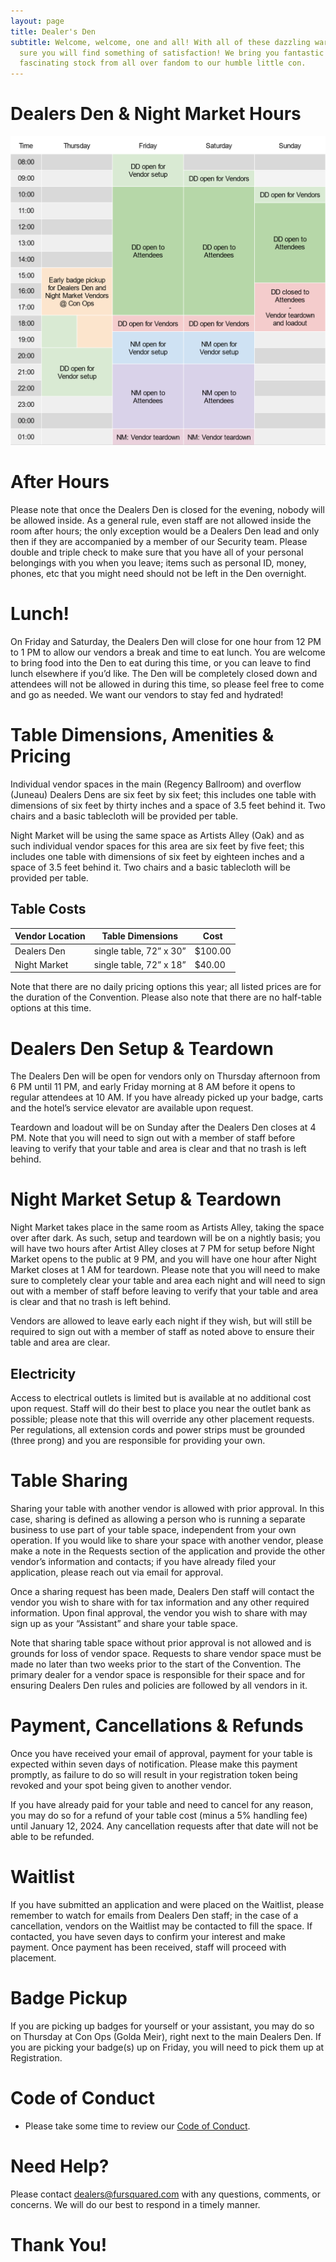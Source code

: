 ```yaml
---
layout: page
title: Dealer's Den
subtitle: Welcome, welcome, one and all! With all of these dazzling wares we’re
  sure you will find something of satisfaction! We bring you fantastic and
  fascinating stock from all over fandom to our humble little con.
---
```

# Dealers Den & Night Market Hours

![Dealer's Den Schedule](/uploads/f2-dealers-den-schedule.png)

# After Hours

Please note that once the Dealers Den is closed for the evening, nobody will be allowed inside. As a general rule, even staff are not allowed inside the room after hours; the only exception would be a Dealers Den lead and only then if they are accompanied by a member of our Security team. Please double and triple check to make sure that you have all of your personal belongings with you when you leave; items such as personal ID, money, phones, etc that you might need should not be left in the Den overnight.

# Lunch!

On Friday and Saturday, the Dealers Den will close for one hour from 12 PM to 1 PM to allow our vendors a break and time to eat lunch. You are welcome to bring food into the Den to eat during this time, or you can leave to find lunch elsewhere if you’d like. The Den will be completely closed down and attendees will not be allowed in during this time, so please feel free to come and go as needed. We want our vendors to stay fed and hydrated!

# Table Dimensions, Amenities & Pricing

Individual vendor spaces in the main (Regency Ballroom) and overflow (Juneau) Dealers Dens are six feet by six feet; this includes one table with dimensions of six feet by thirty inches and a space of 3.5 feet behind it. Two chairs and a basic tablecloth will be provided per table.

Night Market will be using the same space as Artists Alley (Oak) and as such individual vendor spaces for this area are six feet by five feet; this includes one table with dimensions of six feet by eighteen inches and a space of 3.5 feet behind it. Two chairs and a basic tablecloth will be provided per table.

## Table Costs

| Vendor Location | Table Dimensions        | Cost    |
| --------------- | ----------------------- | ------- |
| Dealers Den     | single table, 72” x 30” | $100.00 |
| Night Market    | single table, 72” x 18” | $40.00  |

Note that there are no daily pricing options this year; all listed prices are for the duration of the Convention. Please also note that there are no half-table options at this time.

# Dealers Den Setup & Teardown

The Dealers Den will be open for vendors only on Thursday afternoon from 6 PM until 11 PM, and early Friday morning at 8 AM before it opens to regular attendees at 10 AM. If you have already picked up your badge, carts and the hotel’s service elevator are available upon request.

Teardown and loadout will be on Sunday after the Dealers Den closes at 4 PM. Note that you will need to sign out with a member of staff before leaving to verify that your table and area is clear and that no trash is left behind.

# Night Market Setup & Teardown

Night Market takes place in the same room as Artists Alley, taking the space over after dark. As such, setup and teardown will be on a nightly basis; you will have two hours after Artist Alley closes at 7 PM for setup before Night Market opens to the public at 9 PM, and you will have one hour after Night Market closes at 1 AM for teardown. Please note that you will need to make sure to completely clear your table and area each night and will need to sign out with a member of staff before leaving to verify that your table and area is clear and that no trash is left behind.

Vendors are allowed to leave early each night if they wish, but will still be required to sign out with a member of staff as noted above to ensure their table and area are clear.

## Electricity

Access to electrical outlets is limited but is available at no additional cost upon request. Staff will do their best to place you near the outlet bank as possible; please note that this will override any other placement requests. Per regulations, all extension cords and power strips must be grounded (three prong) and you are responsible for providing your own.

# Table Sharing

Sharing your table with another vendor is allowed with prior approval. In this case, sharing is defined as allowing a person who is running a separate business to use part of your table space, independent from your own operation. If you would like to share your space with another vendor, please make a note in the Requests section of the application and provide the other vendor’s information and contacts; if you have already filed your application, please reach out via email for approval.

Once a sharing request has been made, Dealers Den staff will contact the vendor you wish to share with for tax information and any other required information. Upon final approval, the vendor you wish to share with may sign up as your “Assistant” and share your table space.

Note that sharing table space without prior approval is not allowed and is grounds for loss of vendor space. Requests to share vendor space must be made no later than two weeks prior to the start of the Convention. The primary dealer for a vendor space is responsible for their space and for ensuring Dealers Den rules and policies are followed by all vendors in it.

# Payment, Cancellations & Refunds

Once you have received your email of approval, payment for your table is expected within seven days of notification. Please make this payment promptly, as failure to do so will result in your registration token being revoked and your spot being given to another vendor.

If you have already paid for your table and need to cancel for any reason, you may do so for a refund of your table cost (minus a 5% handling fee) until January 12, 2024. Any cancellation requests after that date will not be able to be refunded.

# Waitlist

If you have submitted an application and were placed on the Waitlist, please remember to watch for emails from Dealers Den staff; in the case of a cancellation, vendors on the Waitlist may be contacted to fill the space. If contacted, you have seven days to confirm your interest and make payment. Once payment has been received, staff will proceed with placement.

# Badge Pickup

If you are picking up badges for yourself or your assistant, you may do so on Thursday at Con Ops (Golda Meir), right next to the main Dealers Den. If you are picking your badge(s) up on Friday, you will need to pick them up at Registration.

# Code of Conduct

* Please take some time to review our [Code of Conduct](/code-of-conduct).

# Need Help?

Please contact [dealers@fursquared.com](<mailto: dealers@fursquared.com>) with any questions, comments, or concerns. We will do our best to respond in a timely manner.

# Thank You!